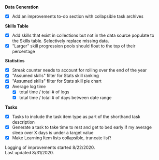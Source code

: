 **Data Generation**
- [x] Add an improvements to-do section with collapsible task archives

**Skills Table**
- [x] Add skills that exist in collections but not in the data source populate to the Skills table. Selectively replace missing data.
- [x] "Larger" skill progression pools should float to the top of their percentage

**Statistics**
- [x] Streak counter needs to account for rolling over the end of the year
- [x] "Assumed skills" filter for Stats skill ranking
- [x] "Assumed skills" filter for Stats skill pie chart
- [x] Average log time
  - [x] total time / total # of logs
  - [x] total time / total # of days between date range

**Tasks**
- [x] Tasks to include the task item type as part of the shorthand task description
- [x] Generate a task to take time to rest and get to bed early if my average sleep over X days is under a target value
- [x] Make Learning Item lists collapsible, truncate list?

Logging of improvements started 8/22/2020.  
Last updated 8/31/2020.